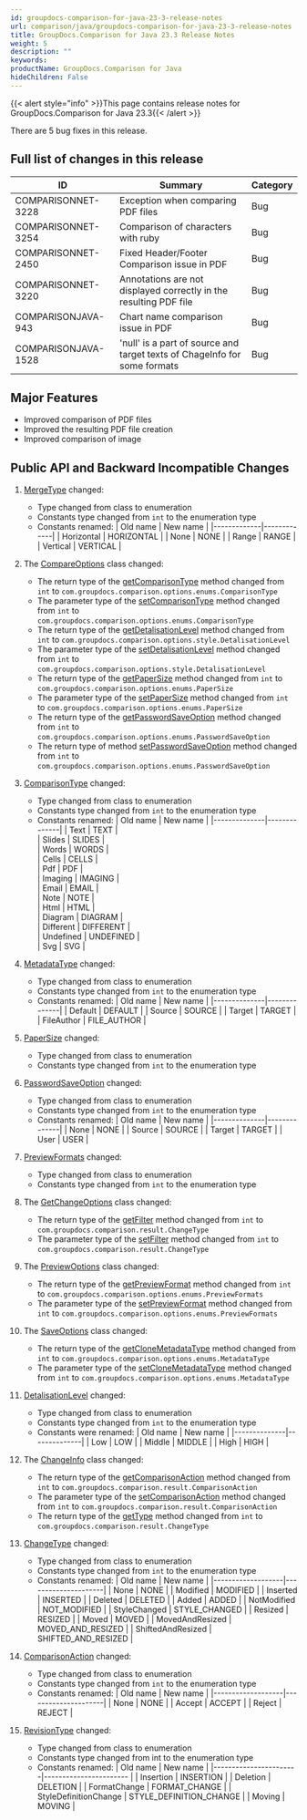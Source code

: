 ```yaml
---
id: groupdocs-comparison-for-java-23-3-release-notes
url: comparison/java/groupdocs-comparison-for-java-23-3-release-notes
title: GroupDocs.Comparison for Java 23.3 Release Notes
weight: 5
description: ""
keywords:
productName: GroupDocs.Comparison for Java
hideChildren: False
---
```

{{< alert style="info" >}}This page contains release notes for GroupDocs.Comparison for Java 23.3{{< /alert >}}

There are 5 bug fixes in this release.

## Full list of changes in this release

| ID				  | Summary																		   | Category	 |
|---------------------|--------------------------------------------------------------------------------|-------------|
| COMPARISONNET-3228  | Exception when comparing PDF files											   | Bug		 |
| COMPARISONNET-3254  | Comparison of characters with ruby											   | Bug		 |
| COMPARISONNET-2450  | Fixed Header/Footer Comparison issue in PDF									   | Bug		 |
| COMPARISONNET-3220  | Annotations are not displayed correctly in the resulting PDF file			   | Bug		 |
| COMPARISONJAVA-943 | Chart name comparison issue in PDF      | Bug		 |
| COMPARISONJAVA-1528 | 'null' is a part of source and target texts of ChageInfo for some formats      | Bug		 |

## Major Features

* Improved comparison of PDF files
* Improved the resulting PDF file creation
* Improved comparison of image



## Public API and Backward Incompatible Changes

1. [MergeType](https://reference.groupdocs.com/comparison/java/com.groupdocs.comparison.cells.style/mergetype/) changed:
	* Type changed from class to enumeration
	* Constants type changed from `int` to the enumeration type
	* Constants renamed:
| Old name | New name |
|-------------|-------------|
| Horizontal | HORIZONTAL |
| None | NONE |
| Range | RANGE |
| Vertical | VERTICAL |

2. The [CompareOptions](https://reference.groupdocs.com/comparison/java/com.groupdocs.comparison.options/compareoptions/) class changed:
	* The return type of the [getComparisonType](https://reference.groupdocs.com/comparison/java/com.groupdocs.comparison.options/compareoptions/#getComparisonType--) method changed from `int` to `com.groupdocs.comparison.options.enums.ComparisonType`
	* The parameter type of the [setComparisonType](https://reference.groupdocs.com/comparison/java/com.groupdocs.comparison.options/compareoptions/#setComparisonType-com.groupdocs.comparison.options.enums.ComparisonType-) method changed from `int` to `com.groupdocs.comparison.options.enums.ComparisonType`
	* The return type of the [getDetalisationLevel](https://reference.groupdocs.com/comparison/java/com.groupdocs.comparison.options/compareoptions/#getDetalisationLevel--) method changed from `int` to `com.groupdocs.comparison.options.style.DetalisationLevel`
	* The parameter type of the [setDetalisationLevel](https://reference.groupdocs.com/comparison/java/com.groupdocs.comparison.options/compareoptions/#setDetalisationLevel-com.groupdocs.comparison.options.style.DetalisationLevel-) method changed from `int` to `com.groupdocs.comparison.options.style.DetalisationLevel`
	* The return type of the [getPaperSize](https://reference.groupdocs.com/comparison/java/com.groupdocs.comparison.options/compareoptions/#getPaperSize--) method changed from `int` to `com.groupdocs.comparison.options.enums.PaperSize`
	* The parameter type of the [setPaperSize](https://reference.groupdocs.com/comparison/java/com.groupdocs.comparison.options/compareoptions/#setPaperSize-com.groupdocs.comparison.options.enums.PaperSize-) method changed from `int` to `com.groupdocs.comparison.options.enums.PaperSize`
	* The return type of the [getPasswordSaveOption](https://reference.groupdocs.com/comparison/java/com.groupdocs.comparison.options/compareoptions/#getPasswordSaveOption--) method changed from `int` to `com.groupdocs.comparison.options.enums.PasswordSaveOption`
	* The return type of method [setPasswordSaveOption](https://reference.groupdocs.com/comparison/java/com.groupdocs.comparison.options/compareoptions/#setPasswordSaveOption-com.groupdocs.comparison.options.enums.PasswordSaveOption-) method changed from `int` to `com.groupdocs.comparison.options.enums.PasswordSaveOption`

3. [ComparisonType](https://reference.groupdocs.com/comparison/java/com.groupdocs.comparison.options.enums/comparisontype/) changed:
	* Type changed from class to enumeration
	* Constants type changed from `int` to the enumeration type
	* Constants renamed:
| Old name     | New name     |
|--------------|--------------|
| Text         | TEXT         |	 
| Slides       | SLIDES       |	 
| Words        | WORDS        |	 
| Cells        | CELLS        |	 
| Pdf          | PDF          |	 
| Imaging      | IMAGING      |	 
| Email        | EMAIL        |	 
| Note         | NOTE         |	 
| Html         | HTML         |	 
| Diagram      | DIAGRAM      |	 
| Different    | DIFFERENT    |	 
| Undefined    | UNDEFINED    |	 
| Svg          | SVG          |

4. [MetadataType](https://reference.groupdocs.com/comparison/java/com.groupdocs.comparison.options.enums/metadatatype/) changed:
	* Type changed from class to enumeration
	* Constants type changed from `int` to the enumeration type
	* Constants renamed:
| Old name     | New name     |
|--------------|--------------|
| Default      | DEFAULT      |
| Source       | SOURCE       |
| Target       | TARGET       |
| FileAuthor   | FILE_AUTHOR  |

5. [PaperSize](https://reference.groupdocs.com/comparison/java/com.groupdocs.comparison.options.enums/papersize/) changed:
	* Type changed from class to enumeration
	* Constants type changed from `int` to the enumeration type

6. [PasswordSaveOption](https://reference.groupdocs.com/comparison/java/com.groupdocs.comparison.options.enums/passwordsaveoption/) changed:
	* Type changed from class to enumeration
	* Constants type changed from `int` to the enumeration type
	* Constants renamed:
| Old name     | New name     |
|--------------|--------------|
| None         | NONE         |
| Source       | SOURCE       |
| Target       | TARGET       |
| User         | USER         |


7. [PreviewFormats](https://reference.groupdocs.com/comparison/java/com.groupdocs.comparison.options.enums/previewformats/) changed:
	* Type changed from class to enumeration
	* Constants type changed from `int` to the enumeration type

8. The [GetChangeOptions](https://reference.groupdocs.com/comparison/java/com.groupdocs.comparison.options/getchangeoptions/) class changed:
	* The return type of the [getFilter](https://reference.groupdocs.com/comparison/java/com.groupdocs.comparison.options/getchangeoptions/#getFilter--) method changed from `int` to `com.groupdocs.comparison.result.ChangeType`
	* The parameter type of the [setFilter](https://reference.groupdocs.com/comparison/java/com.groupdocs.comparison.options/getchangeoptions/#setFilter-com.groupdocs.comparison.result.ChangeType-) method changed from `int` to `com.groupdocs.comparison.result.ChangeType`

9. The [PreviewOptions](https://reference.groupdocs.com/comparison/java/com.groupdocs.comparison.options/previewoptions/) class changed:
	* The return type of the [getPreviewFormat](https://reference.groupdocs.com/comparison/java/com.groupdocs.comparison.options/previewoptions/#getPreviewFormat--) method changed from `int` to `com.groupdocs.comparison.options.enums.PreviewFormats`
	* The parameter type of the [setPreviewFormat](https://reference.groupdocs.com/comparison/java/com.groupdocs.comparison.options/previewoptions/#setPreviewFormat-com.groupdocs.comparison.options.enums.PreviewFormats-) method changed from `int` to `com.groupdocs.comparison.options.enums.PreviewFormats`

10. The [SaveOptions](https://reference.groupdocs.com/comparison/java/com.groupdocs.comparison.options.save/saveoptions/) class changed:
	* The return type of the [getCloneMetadataType](https://reference.groupdocs.com/comparison/java/com.groupdocs.comparison.options.save/saveoptions/#getCloneMetadataType--) method changed from `int` to `com.groupdocs.comparison.options.enums.MetadataType`
	* The parameter type of the [setCloneMetadataType](https://reference.groupdocs.com/comparison/java/com.groupdocs.comparison.options.save/saveoptions/#setCloneMetadataType-com.groupdocs.comparison.options.enums.MetadataType-) method changed from `int` to `com.groupdocs.comparison.options.enums.MetadataType`

11. [DetalisationLevel](https://reference.groupdocs.com/comparison/java/com.groupdocs.comparison.options.style/detalisationlevel/) changed:
	* Type changed from class to enumeration
	* Constants type changed from `int` to the enumeration type
	* Constants were renamed:
| Old name	   | New name	  |
|--------------|--------------|
| Low		   | LOW		  |
| Middle	   | MIDDLE	      |
| High		   | HIGH		  |

12. The [ChangeInfo](https://reference.groupdocs.com/comparison/java/com.groupdocs.comparison.result/changeinfo/) class changed:
	* The return type of the [getComparisonAction](https://reference.groupdocs.com/comparison/java/com.groupdocs.comparison.result/changeinfo/#getComparisonAction--) method changed from `int` to `com.groupdocs.comparison.result.ComparisonAction`
	* The parameter type of the [setComparisonAction](https://reference.groupdocs.com/comparison/java/com.groupdocs.comparison.result/changeinfo/#setComparisonAction-com.groupdocs.comparison.result.ComparisonAction-) method changed from `int` to `com.groupdocs.comparison.result.ComparisonAction`
	* The return type of the [getType](https://reference.groupdocs.com/comparison/java/com.groupdocs.comparison.result/changeinfo/#getType--) method changed from `int` to `com.groupdocs.comparison.result.ChangeType`

13. [ChangeType](https://reference.groupdocs.com/comparison/java/com.groupdocs.comparison.result/changetype/) changed:
	* Type changed from class to enumeration
	* Constants type changed from `int` to the enumeration type
	* Constants renamed:
| Old name		    | New name			  |
|-------------------|---------------------|
| None			    | NONE				  | 
| Modified		    | MODIFIED			  |
| Inserted		    | INSERTED			  |
| Deleted		    | DELETED		      |
| Added			    | ADDED			      |
| NotModified	    | NOT_MODIFIED		  |
| StyleChanged	    | STYLE_CHANGED	      |
| Resized		    | RESIZED			  |
| Moved			    | MOVED			      |
| MovedAndResized   | MOVED_AND_RESIZED   |
| ShiftedAndResized | SHIFTED_AND_RESIZED |

14. [ComparisonAction](https://reference.groupdocs.com/comparison/java/com.groupdocs.comparison.result/comparisonaction/) changed:
	* Type changed from class to enumeration
	* Constants type changed from `int` to the enumeration type
	* Constants renamed:
| Old name          | New name            |
|-------------------|---------------------|
| None              | NONE                |
| Accept            | ACCEPT              |
| Reject            | REJECT              |

15. [RevisionType](https://reference.groupdocs.com/comparison/java/com.groupdocs.comparison.words.revision/revisiontype/) changed:
	* Type changed from class to enumeration
	* Constants type changed from int to the enumeration type
	* Constants renamed:
| Old name              | New name                |
|-----------------------|-----------------------  |
| Insertion             | INSERTION               |
| Deletion              | DELETION                |
| FormatChange          | FORMAT_CHANGE           |
| StyleDefinitionChange | STYLE_DEFINITION_CHANGE |
| Moving                | MOVING                  |